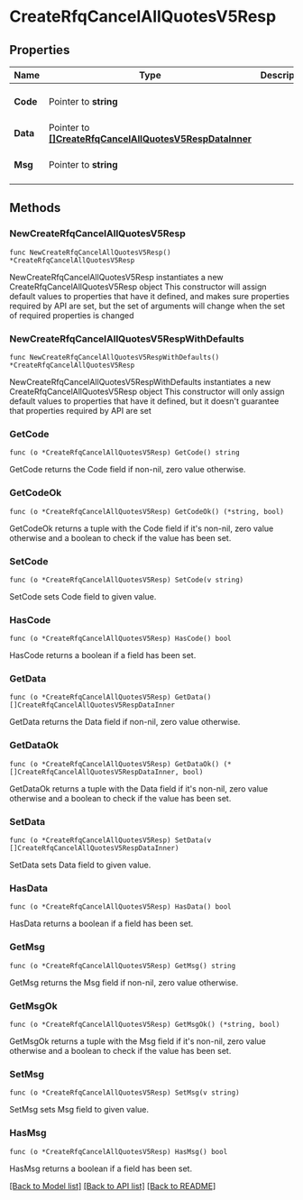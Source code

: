 # CreateRfqCancelAllQuotesV5Resp

## Properties

Name | Type | Description | Notes
------------ | ------------- | ------------- | -------------
**Code** | Pointer to **string** |  | [optional] [default to ""]
**Data** | Pointer to [**[]CreateRfqCancelAllQuotesV5RespDataInner**](CreateRfqCancelAllQuotesV5RespDataInner.md) |  | [optional] 
**Msg** | Pointer to **string** |  | [optional] [default to ""]

## Methods

### NewCreateRfqCancelAllQuotesV5Resp

`func NewCreateRfqCancelAllQuotesV5Resp() *CreateRfqCancelAllQuotesV5Resp`

NewCreateRfqCancelAllQuotesV5Resp instantiates a new CreateRfqCancelAllQuotesV5Resp object
This constructor will assign default values to properties that have it defined,
and makes sure properties required by API are set, but the set of arguments
will change when the set of required properties is changed

### NewCreateRfqCancelAllQuotesV5RespWithDefaults

`func NewCreateRfqCancelAllQuotesV5RespWithDefaults() *CreateRfqCancelAllQuotesV5Resp`

NewCreateRfqCancelAllQuotesV5RespWithDefaults instantiates a new CreateRfqCancelAllQuotesV5Resp object
This constructor will only assign default values to properties that have it defined,
but it doesn't guarantee that properties required by API are set

### GetCode

`func (o *CreateRfqCancelAllQuotesV5Resp) GetCode() string`

GetCode returns the Code field if non-nil, zero value otherwise.

### GetCodeOk

`func (o *CreateRfqCancelAllQuotesV5Resp) GetCodeOk() (*string, bool)`

GetCodeOk returns a tuple with the Code field if it's non-nil, zero value otherwise
and a boolean to check if the value has been set.

### SetCode

`func (o *CreateRfqCancelAllQuotesV5Resp) SetCode(v string)`

SetCode sets Code field to given value.

### HasCode

`func (o *CreateRfqCancelAllQuotesV5Resp) HasCode() bool`

HasCode returns a boolean if a field has been set.

### GetData

`func (o *CreateRfqCancelAllQuotesV5Resp) GetData() []CreateRfqCancelAllQuotesV5RespDataInner`

GetData returns the Data field if non-nil, zero value otherwise.

### GetDataOk

`func (o *CreateRfqCancelAllQuotesV5Resp) GetDataOk() (*[]CreateRfqCancelAllQuotesV5RespDataInner, bool)`

GetDataOk returns a tuple with the Data field if it's non-nil, zero value otherwise
and a boolean to check if the value has been set.

### SetData

`func (o *CreateRfqCancelAllQuotesV5Resp) SetData(v []CreateRfqCancelAllQuotesV5RespDataInner)`

SetData sets Data field to given value.

### HasData

`func (o *CreateRfqCancelAllQuotesV5Resp) HasData() bool`

HasData returns a boolean if a field has been set.

### GetMsg

`func (o *CreateRfqCancelAllQuotesV5Resp) GetMsg() string`

GetMsg returns the Msg field if non-nil, zero value otherwise.

### GetMsgOk

`func (o *CreateRfqCancelAllQuotesV5Resp) GetMsgOk() (*string, bool)`

GetMsgOk returns a tuple with the Msg field if it's non-nil, zero value otherwise
and a boolean to check if the value has been set.

### SetMsg

`func (o *CreateRfqCancelAllQuotesV5Resp) SetMsg(v string)`

SetMsg sets Msg field to given value.

### HasMsg

`func (o *CreateRfqCancelAllQuotesV5Resp) HasMsg() bool`

HasMsg returns a boolean if a field has been set.


[[Back to Model list]](../README.md#documentation-for-models) [[Back to API list]](../README.md#documentation-for-api-endpoints) [[Back to README]](../README.md)


